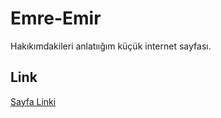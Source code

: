 # Emre-Emir
Hakıkımdakileri anlatıığım küçük internet sayfası.
## Link
[Sayfa Linki](file:///E:/YAZILIM/Emre%20Emir/index.html)

